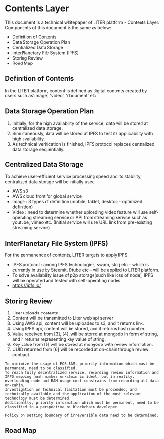 # Contents Layer

This document is a technical whitepaper of LITER platform - Contents Layer. Components of this document is the same as below:

  - Definition of Contents
  - Data Storage Operation Plan
  - Centralized Data Storage
  - InterPlanetary File System (IPFS)
  - Storing Review
  - Road Map

## Definition of Contents
In the LITER platform, content is defined as digital contents created by users such as'image', 'video', 'document' etc

## Data Storage Operation Plan
1. Initially, for the high availability of the service, data will be stored at centralized data storage.
2. Simultaneously, data will be stored at IPFS to test its applicability with high availability.
3. As technical verification is finished, IPFS protocol replaces centralized data storage sequentially.

## Centralized Data Storage
To achieve user-efficient service processing speed and its stability, centralized data storage will be initially used.
  - AWS s3
  - AWS cloud front for global service
  - Image : 3 types of definition (mobile, tablet, desktop - optimized definition)
  - Video : need to determine whether uploading video feature will use self-operating streaming service or API from streaming serivce such as youtube, vimeo etc. (Initial service will use URL link from pre-existing streaming service)

## InterPlanetary File System (IPFS)
For the permanence of contents, LITER targets to apply IPFS.
  - IPFS protocol : among IPFS technologies, swam, storj etc - which is currently in use by Steemit, Dtube etc - will be applied to LITER platform.
  - To solve availability issue of p2p storage(such like loss of node), IPFS will be operated and tested with self-operating nodes.
  - <https://ipfs.io/>

## Storing Review
  1. User uploads contents
  2. Content will be transmitted to Liter web api server
  3. Using AWS api, content will be uploaded to s3, and it returns link.
  4. Using IPFS api, content will be stored, and it returns hash number.
  5. Value received from [3], [4], will be stored at mongodb in form of string, and it returns representing key value of string.
  6. Key value from [5] will be stored at mongodb with review information.
  7. UUID returned from [6] will be recorded at on-chain through review contract.

```
To minimize the usage of EOS RAM, priority information which must be permanent, need to be classified.
To reach fully decentralized service, recording review information and IPFS mapping hash number on-chain is ideal, but in reality, overloading node and RAM usage cost constrains from recording all data on-cahin.
Investigation on technical limitation must be proceeded, and technically available and the applicaiton of the most relevant technology must be determined.
Additionally, priority information which must be permanent, need to be classified in a perspective of blockchain developer.
```
```
Policy on setting boundary of irreversible data need to be determined.
```
## Road Map
